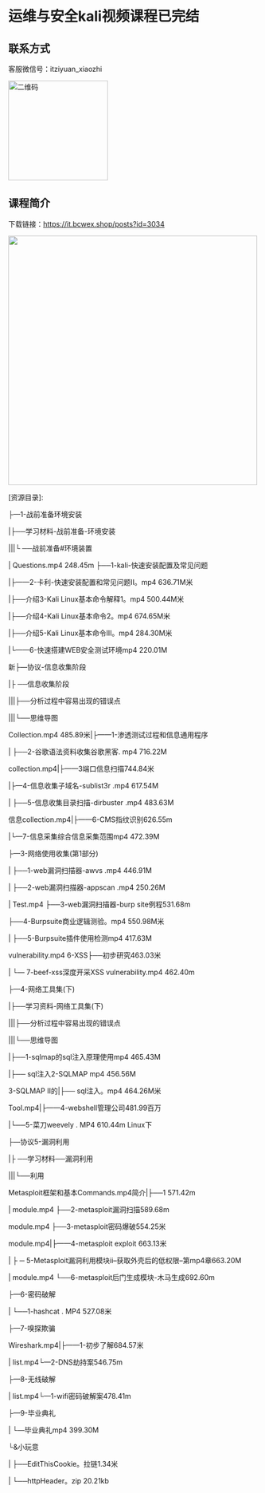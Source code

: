 # 运维与安全kali视频课程已完结

## 联系方式

客服微信号：itziyuan_xiaozhi

<img src="https://ziyuanyun.oss-cn-guangzhou.aliyuncs.com/common/20240614073449/666b82192834a.jpg" width="200" height="200" alt="二维码">

## 课程简介

下载链接：https://it.bcwex.shop/posts?id=3034

<img src="https://ziyuanyun.oss-cn-guangzhou.aliyuncs.com/yun/20240515184925/6644933503a5e.jpg" width="500" alt="">

  

 [资源目录]:

 ├—1-战前准备环境安装

 |├──学习材料-战前准备-环境安装

 |||└ ──战前准备#环境装置

 | Questions.mp4 248.45m ├──1-kali-快速安装配置及常见问题

 |├——2-卡利-快速安装配置和常见问题II。mp4 636.71M米

 |├──介绍3-Kali Linux基本命令解释1。mp4 500.44M米

 |├──介绍4-Kali Linux基本命令2。mp4 674.65M米

 |├──介绍5-Kali Linux基本命令III。mp4 284.30M米

 |└——6-快速搭建WEB安全测试环境mp4 220.01M

 新├—协议-信息收集阶段

 |├ ──信息收集阶段

 |||├──分析过程中容易出现的错误点

 |||└──思维导图

 Collection.mp4 485.89米|├——1-渗透测试过程和信息通用程序

 | ├──2-谷歌语法资料收集谷歌黑客. mp4 716.22M

 collection.mp4|├——3端口信息扫描744.84米

 |├—4-信息收集子域名-sublist3r .mp4 617.54M

 | ├──5-信息收集目录扫描-dirbuster .mp4 483.63M

 信息collection.mp4|├——6-CMS指纹识别626.55m

 |└—7-信息采集综合信息采集范围mp4 472.39M

 ├—3-网络使用收集(第1部分)

 | ├──1-web漏洞扫描器-awvs .mp4 446.91M

 | ├──2-web漏洞扫描器-appscan .mp4 250.26M

 | Test.mp4 ├──3-web漏洞扫描器-burp site例程531.68m

 ├──4-Burpsuite商业逻辑测验。mp4 550.98M米

 | ├──5-Burpsuite插件使用检测mp4 417.63M

 vulnerability.mp4 6-XSS├──初步研究463.03米

 | └— 7-beef-xss深度开采XSS vulnerability.mp4 462.40m

 ├—4-网络工具集(下)

 |├──学习资料-网络工具集(下)

 |||├──分析过程中容易出现的错误点

 |||└──思维导图

 |├──1-sqlmap的sql注入原理使用mp4 465.43M

 |├── sql注入2-SQLMAP mp4 456.56M

 3-SQLMAP II的|├── sql注入。mp4 464.26M米

 Tool.mp4|├——4-webshell管理公司481.99百万

 |└──5-菜刀weevely . MP4 610.44m Linux下

 ├—协议5-漏洞利用

 |├ ──学习材料──漏洞利用

 |||└──利用

 Metasploit框架和基本Commands.mp4简介|├──1 571.42m

 | module.mp4 ├──2-metasploit漏洞扫描589.68m

 module.mp4 ├──3-metasploit密码爆破554.25米

 module.mp4|├——4-metasploit exploit 663.13米

 | ├ ─ 5-Metasploit漏洞利用模块ii–获取外壳后的低权限–第mp4章663.20M

 | module.mp4 └──6-metasploit后门生成模块-木马生成692.60m

 ├—6-密码破解

 | └──1-hashcat . MP4 527.08米

 ├—7-嗅探欺骗

 Wireshark.mp4|├——1-初步了解684.57米

 | list.mp4└—2-DNS劫持案546.75m

 ├—8-无线破解

 | list.mp4└—1-wifi密码破解案478.41m

 ├—9-毕业典礼

 | └—毕业典礼mp4 399.30M

 └&amp;小玩意

 | ├──EditThisCookie。拉链1.34米

 | └──httpHeader。zip 20.21kb

  